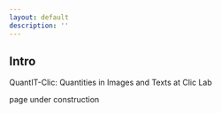 ```yaml
---
layout: default
description: ''
---
```


## Intro

<div style="text-align: justify">
<p>QuantIT-Clic: Quantities in Images and Texts at Clic Lab</p>
<p>page under construction</p>
